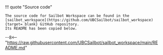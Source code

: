 !!! quote "Source code"

    The source code for Sailbot Workspace can be found in the
    [sailbot_workspace](https://github.com/UBCSailbot/sailbot_workspace){target=_blank} GitHub repository.
    Its README has been copied below.

--8<-- "https://raw.githubusercontent.com/UBCSailbot/sailbot_workspace/main/README.md"
